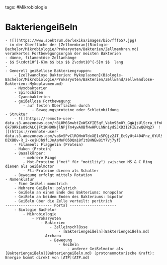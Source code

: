 tags: #Mikrobiologie

# Bakteriengeißeln
    - ![](https://www.spektrum.de/lexika/images/bio/fff657.jpg)
    - in der Oberfläche der [Zellmembran](Biologie-Bachelor/Mikrobiologie/Prokaryoten/Bakterien/Zellmembran.md) verankertes Fortbewegungsorgan der meisten Bakterien
    - dünne, filamentöse Zellanhänge
    - $$ 5\cdot10^{-6}m $$ bis $$ 2\cdot10^{-5}m $$  lang
    - 
    - Generell geißellose Bakteriengruppen:
        - [zellwandlose Bakterien: Mykoplasmen](Biologie-Bachelor/Mikrobiologie/Prokaryoten/Bakterien/Zellwand/zellwandlose-Bakterien:-Mykoplasmen.md)
        - Myxobakterien
        - Spirochäten
        - Cyanobakterien
        - geißellose Fortbewegung:
            - auf festen Oberflächen durch 
                - Bewegungsproteine oder Schleimbildung
    - Struktur
        - ![](https://remnote-user-data.s3.amazonaws.com/r8L0M6SmwbtZxWSXfIE5qY_Vakm95m0Y_GgWjsUlScra_tfnQdnDpGwN0Xmm2-6k79RkIeO9dALCjFt1KH90NjlNPjTm4ywAOBfHwHPULhNn1ydSJXD312FIEzwQGMq2)  ![](https://remnote-user-data.s3.amazonaws.com/va6v5PvClROHnW7dxXE1x5FQjz2JT_Ec9yUt4404Pnz_0YUlSHwKDhKzLgf65tCkt6Rv3ZkxpeCj-DZXBBv-R_2-xejHJb9fLJnAaMoPO5DQm18f1tBHNEw8iY7Vj7yf)  
        - Filament: Flaggelin (Protein)
        - Haken (Protein)
        - Basalkörper:
            - mehrere Ringe
            - Mot-Proteine ("mot" für "motility") zwischen MS & C Ring dienen als Geißelmotor
            - Fli-Proteine dienen als Schalter
        - Bewegung erfolgt mittels Rotation
    - Nomenklatur
        - Eine Geißel: monotrich
        - Mehrere Geißeln: polytrich
        - Geißeln an einem Ende des Bakteriums: monopolar
        - Geißeln an beidem Enden des Bakteriums: bipolar
        - Geißeln über die Zelle verteilt: peritrich
    --------------------- Portal ---------------------
        - Biologie Bachelor
            - Mikrobiologie
                - Prokaryoten
                    - Bakterien
                        - Zelleinschlüsse
                            - [Bakteriengeißeln](Bakteriengeißeln.md)
                    - Archaea
                        - Bewegung
                            - Geißeln
                                - anderer Geißelmotor als [Bakteriengeißeln](Bakteriengeißeln.md) (protonenmotorische Kraft): Energie kommt direkt von [ATP](ATP.md)
